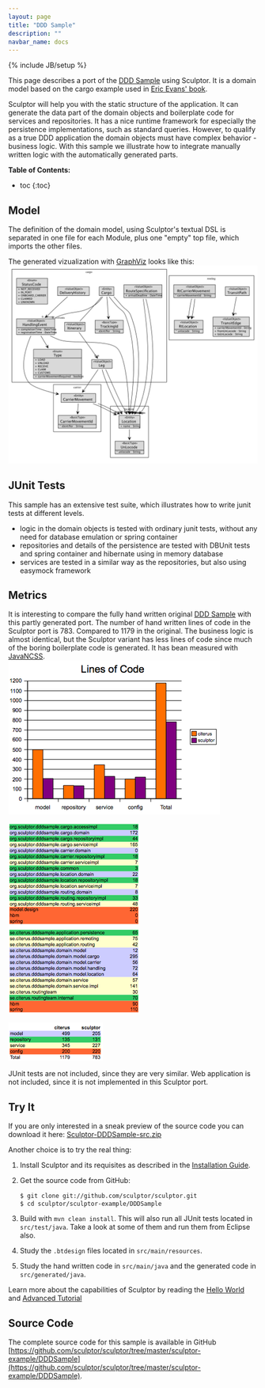 ```yaml
---
layout: page
title: "DDD Sample"
description: ""
navbar_name: docs
---
```

{% include JB/setup %}


This page describes a port of the [DDD Sample][1] using Sculptor. It is a domain model based on the cargo example used in [Eric Evans' book][2].

Sculptor will help you with the static structure of the application. It can generate the data part of the domain objects and
boilerplate code for services and repositories. It has a nice runtime framework for especially the persistence implementations,
such as standard queries. However, to qualify as a true DDD application the domain objects must have complex behavior - business logic.
With this sample we illustrate how to integrate manually written logic with the automatically generated parts.

**Table of Contents:**

* toc
{:toc}


## Model

The definition of the domain model, using Sculptor's textual DSL is separated in one file for each Module, plus one "empty" top file, which imports the other files.

The generated vizualization with [GraphViz][3] looks like this:
![Graphviz visualization][4]


## JUnit Tests

This sample has an extensive test suite, which illustrates how to write junit tests at different levels.

  * logic in the domain objects is tested with ordinary junit tests, without any need for database emulation or spring container
  * repositories and details of the persistence are tested with DBUnit tests and spring container and hibernate using in memory database
  * services are tested in a similar way as the repositories, but also using easymock framework


## Metrics

It is interesting to compare the fully hand written original [DDD Sample][1] with this partly generated port. The number of hand written lines of code in the Sculptor port is 783. Compared to 1179 in the original. The business logic is almost identical, but the Sculptor variant has less lines of code since much of the boring boilerplate code is generated. It has bean measured with [JavaNCSS][5].
![Lines of code][6]

![Lines of code - per package][7]

![Lines of code - summary][8]

JUnit tests are not included, since they are very similar. Web application is not included, since it is not implemented in this Sculptor port.


## Try It

If you are only interested in a sneak preview of the source code you can download it here: [Sculptor-DDDSample-src.zip][9]

Another choice is to try the real thing:

 1. Install Sculptor and its requisites as described in the [Installation Guide][10].
 2. Get the source code from GitHub: 

    ~~~
    $ git clone git://github.com/sculptor/sculptor.git
    $ cd sculptor/sculptor-example/DDDSample
    ~~~

 3. Build with `mvn clean install`. This will also run all JUnit tests located in `src/test/java`. Take a look at some of them and run them from Eclipse also.
 4. Study the `.btdesign` files located in `src/main/resources`.
 5. Study the hand written code in `src/main/java` and the generated code in `src/generated/java`.

Learn more about the capabilities of Sculptor by reading the [Hello World][11] and [Advanced Tutorial][12]


## Source Code

The complete source code for this sample is available in GitHub [https://github.com/sculptor/sculptor/tree/master/sculptor-example/DDDSample](https://github.com/sculptor/sculptor/tree/master/sculptor-example/DDDSample).


   [1]: http://dddsample.sourceforge.net/
   [2]: http://www.domaindrivendesign.org/books/index.html#DDD
   [3]: http://www.graphviz.org/
   [4]: /images/documentation/ddd-sample/ddd-sample-model.png
   [5]: http://www.kclee.de/clemens/java/javancss/
   [6]: /images/documentation/ddd-sample/ddd-sample-loc-bar.png
   [7]: /images/documentation/ddd-sample/ddd-sample-loc-package.png
   [8]: /images/documentation/ddd-sample/ddd-sample-loc-summary.png
   [9]: /images/documentation/ddd-sample/Sculptor-DDDSample-src.zip
   [10]: installation
   [11]: hello-world-tutorial
   [12]: advanced-tutorial
  
